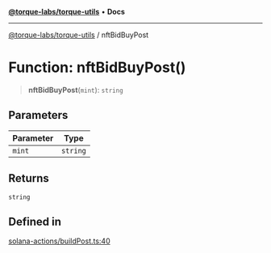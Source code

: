 [**@torque-labs/torque-utils**](../README.md) • **Docs**

***

[@torque-labs/torque-utils](../README.md) / nftBidBuyPost

# Function: nftBidBuyPost()

> **nftBidBuyPost**(`mint`): `string`

## Parameters

| Parameter | Type |
| ------ | ------ |
| `mint` | `string` |

## Returns

`string`

## Defined in

[solana-actions/buildPost.ts:40](https://github.com/torque-labs/torque-utils/blob/c76fb4101d477d1e8e6fb4f5de7a277964527c27/solana-actions/buildPost.ts#L40)
